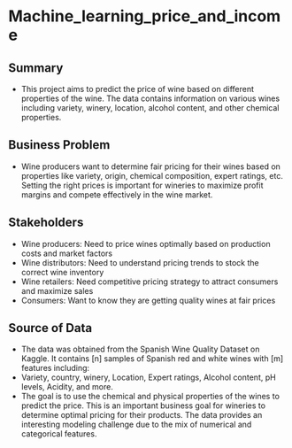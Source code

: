 # Machine_learning_price_and_income
## Summary
- This project aims to predict the price of wine based on different properties of the wine. The data contains information on various wines including variety, winery, location, alcohol content, and other chemical properties.
## Business Problem
- Wine producers want to determine fair pricing for their wines based on properties like variety, origin, chemical composition, expert ratings, etc. Setting the right prices is important for wineries to maximize profit margins and compete effectively in the wine market.
## Stakeholders
- Wine producers: Need to price wines optimally based on production costs and market factors
- Wine distributors: Need to understand pricing trends to stock the correct wine inventory
- Wine retailers: Need competitive pricing strategy to attract consumers and maximize sales
- Consumers: Want to know they are getting quality wines at fair prices
## Source of Data
- The data was obtained from the Spanish Wine Quality Dataset on Kaggle. It contains [n] samples of Spanish red and white wines with [m] features including:
-  Variety, country, winery, Location, Expert ratings, Alcohol content, pH levels, Acidity, and more.
- The goal is to use the chemical and physical properties of the wines to predict the price. This is an important business goal for wineries to determine optimal pricing for their products. The data provides an interesting modeling challenge due to the mix of numerical and categorical features.

